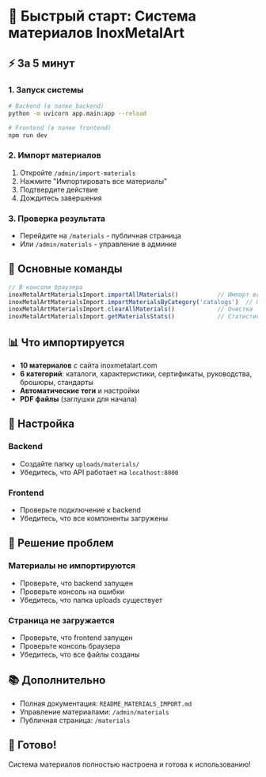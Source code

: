 # 🚀 Быстрый старт: Система материалов InoxMetalArt

## ⚡ За 5 минут

### 1. Запуск системы
```bash
# Backend (в папке backend)
python -m uvicorn app.main:app --reload

# Frontend (в папке frontend)
npm run dev
```

### 2. Импорт материалов
1. Откройте `/admin/import-materials`
2. Нажмите "Импортировать все материалы"
3. Подтвердите действие
4. Дождитесь завершения

### 3. Проверка результата
- Перейдите на `/materials` - публичная страница
- Или `/admin/materials` - управление в админке

## 🎯 Основные команды

```javascript
// В консоли браузера
inoxMetalArtMaterialsImport.importAllMaterials()           // Импорт всех
inoxMetalArtMaterialsImport.importMaterialsByCategory('catalogs')  // По категории
inoxMetalArtMaterialsImport.clearAllMaterials()            // Очистка
inoxMetalArtMaterialsImport.getMaterialsStats()            // Статистика
```

## 📊 Что импортируется

- **10 материалов** с сайта inoxmetalart.com
- **6 категорий**: каталоги, характеристики, сертификаты, руководства, брошюры, стандарты
- **Автоматические теги** и настройки
- **PDF файлы** (заглушки для начала)

## 🔧 Настройка

### Backend
- Создайте папку `uploads/materials/`
- Убедитесь, что API работает на `localhost:8000`

### Frontend
- Проверьте подключение к backend
- Убедитесь, что все компоненты загружены

## 🚨 Решение проблем

### Материалы не импортируются
- Проверьте, что backend запущен
- Проверьте консоль на ошибки
- Убедитесь, что папка uploads существует

### Страница не загружается
- Проверьте, что frontend запущен
- Проверьте консоль браузера
- Убедитесь, что все файлы созданы

## 📚 Дополнительно

- Полная документация: `README_MATERIALS_IMPORT.md`
- Управление материалами: `/admin/materials`
- Публичная страница: `/materials`

## 🎉 Готово!

Система материалов полностью настроена и готова к использованию!





